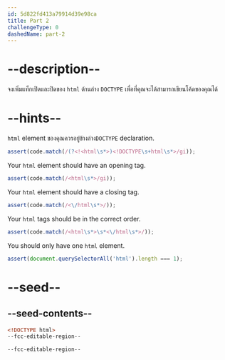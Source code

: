 ```yaml
---
id: 5d822fd413a79914d39e98ca
title: Part 2
challengeType: 0
dashedName: part-2
---
```


# --description--

จงเพิ่มแท็กเปิดและปิดของ `html` ด้านล่าง `DOCTYPE` เพื่อที่คุณจะได้สามารถเขียนโค้ดของคุณได้

# --hints--

`html` element ของคุณควรอยู่ข้างล่าง`DOCTYPE` declaration.

```js
assert(code.match(/(?<!<html\s*>)<!DOCTYPE\s+html\s*>/gi));
```

Your `html` element should have an opening tag.

```js
assert(code.match(/<html\s*>/gi));
```

Your `html` element should have a closing tag.

```js
assert(code.match(/<\/html\s*>/));
```

Your `html` tags should be in the correct order.

```js
assert(code.match(/<html\s*>\s*<\/html\s*>/));
```

You should only have one `html` element.

```js
assert(document.querySelectorAll('html').length === 1);
```

# --seed--

## --seed-contents--

```html
<!DOCTYPE html>
--fcc-editable-region--

--fcc-editable-region--

```
